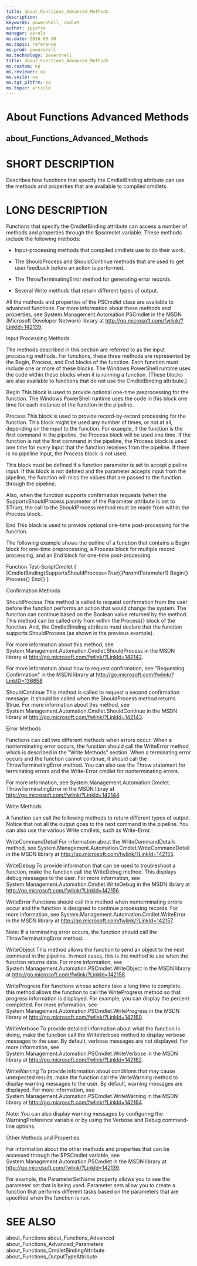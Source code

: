 ```yaml
---
title: about_Functions_Advanced_Methods
description: 
keywords: powershell, cmdlet
author: jpjofre
manager: carolz
ms.date: 2016-09-30
ms.topic: reference
ms.prod: powershell
ms.technology: powershell
title: about_Functions_Advanced_Methods
ms.custom: na
ms.reviewer: na
ms.suite: na
ms.tgt_pltfrm: na
ms.topic: article
---
```

# About Functions Advanced Methods
## about_Functions_Advanced_Methods


# SHORT DESCRIPTION

Describes how functions that specify the CmdletBinding attribute can use
the methods and properties that are available to compiled cmdlets.

# LONG DESCRIPTION

Functions that specify the CmdletBinding attribute can access a number of
methods and properties through the $pscmdlet variable. These methods
include the following methods:

- Input-processing methods that compiled cmdlets use to do their work.

- The ShouldProcess and ShouldContinue methods that are used to get
user feedback before an action is performed.

- The ThrowTerminatingError method for generating error records.

- Several Write methods that return different types of output.

All the methods and properties of the PSCmdlet class are available to
advanced functions. For more information about these methods and
properties, see System.Management.Automation.PSCmdlet in the MSDN
(Microsoft Developer Network) library at
http://go.microsoft.com/fwlink/?LinkId=142139.

Input Processing Methods

The methods described in this section are referred to as the input
processing methods. For functions, these three methods are represented
by the Begin, Process, and End blocks of the function. Each function
must include one or more of these blocks. The Windows PowerShell runtime
uses the code within these blocks when it is running a function. (These
blocks are also available to functions that do not use the CmdletBinding
attribute.)

Begin
This block is used to provide optional one-time preprocessing for the
function. The Windows PowerShell runtime uses the code in this block one
time for each instance of the function in the pipeline.

Process
This block is used to provide record-by-record processing for the
function. This block might be used any number of times, or not at all,
depending on the input to the function. For example, if the function is
the first command in the pipeline, the Process block will be used one
time. If the function is not the first command in the pipeline, the
Process block is used one time for every input that the function
receives from the pipeline. If there is no pipeline input, the Process
block is not used.

This block must be defined if a function parameter is set to accept
pipeline input. If this block is not defined and the parameter accepts
input from the pipeline, the function will miss the values that are
passed to the function through the pipeline.

Also, when the function supports confirmation requests (when the
SupportsShouldProcess parameter of the Parameter attribute is set to
$True), the call to the ShouldProcess method must be made from within
the Process block.

End
This block is used to provide optional one-time post-processing for
the function.

The following example shows the outline of a function that contains a
Begin block for one-time preprocessing, a Process block for multiple
record processing, and an End block for one-time post-processing.

Function Test-ScriptCmdlet
{
[CmdletBinding(SupportsShouldProcess=$True)]
Param ($Parameter1)
Begin{}
Process{}
End{}
}

Confirmation Methods

ShouldProcess
This method is called to request confirmation from the user before the
function performs an action that would change the system. The function
can continue based on the Boolean value returned by the method. This
method can be called only from within the Process{} block of the
function. And, the CmdletBinding attribute must declare that the
function supports ShouldProcess (as shown in the previous example).

For more information about this method, see
System.Management.Automation.Cmdlet.ShouldProcess in the MSDN library at
http://go.microsoft.com/fwlink/?LinkId=142142.

For more information about how to request confirmation, see
"Requesting Confirmation" in the MSDN library at
http://go.microsoft.com/fwlink/?LinkID=136658.

ShouldContinue
This method is called to request a second confirmation message. It
should be called when the ShouldProcess method returns $true. For more
information about this method, see
System.Management.Automation.Cmdlet.ShouldContinue in the MSDN library
at http://go.microsoft.com/fwlink/?LinkId=142143.

Error Methods

Functions can call two different methods when errors occur. When a
nonterminating error occurs, the function should call the WriteError
method, which is described in the "Write Methods" section. When a
terminating error occurs and the function cannot continue, it should call
the ThrowTerminatingError method. You can also use the Throw statement for
terminating errors and the Write-Error cmdlet for nonterminating errors.

For more information, see System.Management.Automation.Cmdlet.
ThrowTerminatingError in the MSDN libray at
http://go.microsoft.com/fwlink/?LinkId=142144.

Write Methods

A function can call the following methods to return different types of
output. Notice that not all the output goes to the next command in the
pipeline. You can also use the various Write cmdlets, such as
Write-Error.

WriteCommandDetail
For information about the WriteCommandDetails method, see
System.Management.Automation.Cmdlet.WriteCommandDetail in the MSDN
library at http://go.microsoft.com/fwlink/?LinkId=142155.

WriteDebug
To provide information that can be used to troubleshoot a function,
make the function call the WriteDebug method. This displays debug
messages to the user. For more information, see
System.Management.Automation.Cmdlet.WriteDebug in the MSDN library
at http://go.microsoft.com/fwlink/?LinkId=142156.

WriteError
Functions should call this method when nonterminating errors occur and
the function is designed to continue processing records. For more
information, see System.Management.Automation.Cmdlet.WriteError in the
MSDN library at http://go.microsoft.com/fwlink/?LinkId=142157.

Note: If a terminating error occurs, the function should call the
ThrowTerminatingError method.

WriteObject
This method allows the function to send an object to the next command in
the pipeline. In most cases, this is the method to use when the function
returns data. For more information, see
System.Management.Automation.PSCmdlet.WriteObject in the MSDN library at
http://go.microsoft.com/fwlink/?LinkId=142158.

WriteProgress
For functions whose actions take a long time to complete, this method
allows the function to call the WriteProgress method so that progress
information is displayed. For example, you can display the percent
completed. For more information, see
System.Management.Automation.PSCmdlet.WriteProgress in the MSDN library
at http://go.microsoft.com/fwlink/?LinkId=142160.

WriteVerbose
To provide detailed information about what the function is doing, make
the function call the WriteVerbose method to display verbose messages to
the user. By default, verbose messages are not displayed. For more
information, see System.Management.Automation.PSCmdlet.WriteVerbose
in the MSDN library at http://go.microsoft.com/fwlink/?LinkId=142162.

WriteWarning
To provide information about conditions that may cause unexpected
results, make the function call the WriteWarning method to display
warning messages to the user. By default, warning messages are displayed.
For more information, see
System.Management.Automation.PSCmdlet.WriteWarning in the MSDN library
at http://go.microsoft.com/fwlink/?LinkId=142164.

Note: You can also display warning messages by configuring the
WarningPreference variable or by using the Verbose and Debug
command-line options.

Other Methods and Properties

For information about the other methods and properties that can be
accessed through the $PSCmdlet variable, see
System.Management.Automation.PSCmdlet in the MSDN library at
http://go.microsoft.com/fwlink/?LinkId=142139.

For example, the ParameterSetName property allows you to see the parameter
set that is being used. Parameter sets allow you to create a function that
performs different tasks based on the parameters that are specified when
the function is run.

# SEE ALSO

about_Functions
about_Functions_Advanced
about_Functions_Advanced_Parameters
about_Functions_CmdletBindingAttribute
about_Functions_OutputTypeAttribute

